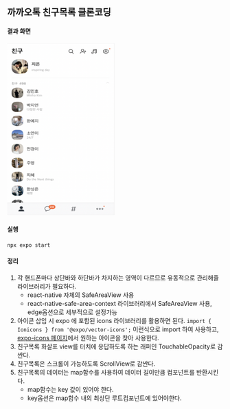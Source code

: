 ## 까까오톡 친구목록 클론코딩

#### 결과 화면 
<img src="https://raw.githubusercontent.com/fastcampus-rn-intruduction/part2-ch1-kakao-friend-list/main/src/result-screenshot.png" width="250" height="400">


#### 실행 
```
npx expo start
```

#### 정리
1. 각 핸드폰마다 상단바와 하단바가 차지하는 영역이 다르므로 유동적으로 관리해줄 라이브러리가 필요하다.
    - react-native 자체의 SafeAreaView 사용
    - react-native-safe-area-context 라이브러리에서 SafeAreaView 사용,  edge옵션으로 세부적으로 설정가능
2. 아이콘 삽입 시 expo 에 포함된 icons 라이브러리를 활용하면 된다.
    `import { Ionicons } from '@expo/vector-icons';` 
    이런식으로 import 하여 사용하고, [expo-icons 페이지](https://icons.expo.fyi/)에서 원하는 아이콘을 찾아 사용한다.
3. 친구목록 화살표 view를 터치에 응답하도록 하는 래퍼인 TouchableOpacity로 감싼다. 
4. 친구목록은 스크롤이 가능하도록 ScrollView로 감싼다.
5. 친구목록의 데이터는 map함수를 사용하여 데이터 길이만큼 컴포넌트를 반환시킨다.
    - map함수는 key 값이 있어야 한다.
    - key옵션은 map함수 내의 최상단 루트컴포넌트에 있어야한다.
